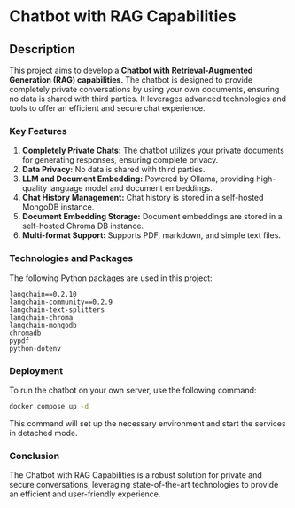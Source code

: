 # Chatbot with RAG Capabilities

## Description

This project aims to develop a **Chatbot with Retrieval-Augmented Generation (RAG) capabilities**. The chatbot is designed to provide completely private conversations by using your own documents, ensuring no data is shared with third parties. It leverages advanced technologies and tools to offer an efficient and secure chat experience.

### Key Features

1. **Completely Private Chats:** The chatbot utilizes your private documents for generating responses, ensuring complete privacy.
2. **Data Privacy:** No data is shared with third parties.
3. **LLM and Document Embedding:** Powered by Ollama, providing high-quality language model and document embeddings.
4. **Chat History Management:** Chat history is stored in a self-hosted MongoDB instance.
5. **Document Embedding Storage:** Document embeddings are stored in a self-hosted Chroma DB instance.
6. **Multi-format Support:** Supports PDF, markdown, and simple text files.

### Technologies and Packages

The following Python packages are used in this project:

```
langchain==0.2.10
langchain-community==0.2.9
langchain-text-splitters
langchain-chroma
langchain-mongodb
chromadb
pypdf
python-dotenv
```

### Deployment

To run the chatbot on your own server, use the following command:

```bash
docker compose up -d
```

This command will set up the necessary environment and start the services in detached mode.

### Conclusion

The Chatbot with RAG Capabilities is a robust solution for private and secure conversations, leveraging state-of-the-art technologies to provide an efficient and user-friendly experience.